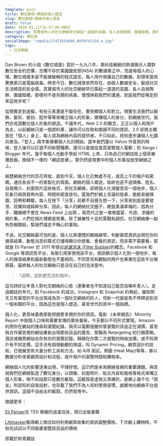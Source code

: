 ```yaml
---
template: post
title: 數位軀殼—網絡的個人塑造
slug: 數位軀殼—網絡的個人塑造
draft: false
date: 2016-01-11T16:57:00.000Z
description: 其實城市人的社交網絡早已築起一道道的高牆，各人自我陶醉、圍爐取暖，那樣何不是另類的病毒，慢慢抹殺我們的溝通，到底我們從哪走到來這地步呢？
category: 筆記本
socialImage: "/media/17473533698_0070f4131d_o.jpg"
tags:
  - 社交網絡
---
```


Dan Brown 的小說《數位城堡》寫於一九九八年，乘科技網絡的熱潮揭示人類對數位安全的恐懼，恐懼不存於美國國安部(NSA) 的數據庫之中，而是每個人的心理。數位城堡本是不能被破解的程式語言，每人用作保護自己的數據，到頭來當局驚覺那只是電腦病毒。時至今日，數位城堡依然存在，由個人數據安全，變成社交生活締造的安全感。其實城市人的社交網絡早已築起一道道的高牆，各人自我陶醉、圍爐取暖，那樣何不是另類的病毒，慢慢抹殺我們的溝通，到底我們從哪走到來這地步呢？

從現實走到虛擬，有些元素還是不變存在，要突顯個人和對立。現實生活我們以服飾、髮形、裝扮、配件等等來幟立個人的形象，建構個人的身分，到網絡世代，我們亦見證數位個人形象的塑造。千禧年代，Web 2.0 的概念，正正以個人和用戶為主，以前網絡只是一個資料庫，讓你可以存取和閱讀不同的資訊，2.0 卻將主體放在「個人」身上，每人成為網絡內容的提供者。不只如此，技術進步讓個人化趨向普及。「登入」兩字象徵著個人化的開始，當年我們還以 Yahoo 作首頁的時候，登入後可以訂選不同新聞種類，還可以直接從首頁瀏覽個人電郵；到 Xanga / Blogger 年代，幾乎每個人也動手學起 HTML 上來，只為自己的網誌掛上個音樂播放器，換個不一樣的「網誌皮膚」，那仍然是現實中的個人形象投放至網絡之上。

經歷網絡世代的百花齊放，直到今天，個人化已無處不在，成百上千的帳戶和密碼，通往各自不一的客製化的頁面。網絡的個人塑造，始終也逃不過頭像、姓名、自我簡介、封面照片這些格式，但社交網絡，卻將個人化演變至另一個地步，個人形象已經與發佈內容、時間和密度掛勾。當我們於網上言論的發表，能輕易被擷圖、回帶和轉載，每人在按下「分享」前都不自覺先想一下，分享來到底是要發泄、炫耀抑或純粹分享。因此，每人的網絡社交圈子，總是美滿幸福的，因為分手、離婚總不會在 News Feed 上出現 ，取而代之是一堆堆盛宴、外遊、求婚的相片集，人們在相片裡總是笑著。除了娛樂性十足的罵戰和調侃，社交網絡像一副有色眼鏡般，幫我們濾走不稱心的事物。

不過，社交網絡最可怕的是，個人化將遼闊的網絡縮窄，判斷甚麼資訊出現在你的搜尋結果、動態消息的算式已懂得顯示你想看、會看的資訊，而非需不需要看，那就是 Eli Pariser 於 2011 年提出[過濾泡沫 (Filter Bubble)](https://www.ted.com/talks/eli_pariser_beware_online_filter_bubbles)的概念。Facebook 和 Google 等資訊性平台，為吸引用家使用該平台，資訊顯示個人化到一個地步，每人的搜尋結果和最新動態也不盡相同，不同意見和觀點的用戶也漸漸在這些平台被屏蔽，最終每人的社交網絡只是活在自己的泡沫當中。

> 「逃啊，逃到更荒涼的城中」

這句詩好比年青人對社交網絡的心態（連筆者也不知道自己能否自稱年青人）。走過網誌的年代，到 Facebook 的成功，Instagram 和 Snapchat 的興起，誰知明天又有甚麼的平台出現成為另一個社交網絡的巨人，但新一代就是馬不停蹄逃到另一個未闢的平台，因為這也是個人塑造，甚至世代的其中一個指標。

個人化，更意味着商家能把握更多關於你的資訊。電影 《未來報告》 Minority Report 中按個人口味和需要宣傳的廣告看板，今天都以不同形式實現。Amazon 利用你在網站的搜尋和瀏覽紀錄，隔天以電郵提醒你曾瀏覽的貨品正在減價，甚至與合作廣告商的網站重新出現那些貨品的廣告，那稱為 Retargeting 的行銷策略。酒店或機票網站也存有你的瀏覽記錄，靜靜在你第二次瀏覽的時候加價，或不同用戶有不同定價，這手法有個很動聽的用語，叫 Dynamic Pricing。網頁設計的技術，已發展至有大量分析工具和方法，如 A/B 測試，熱圖 (Heat Map)等等，單以數據分析改善網頁設計和流程，提升用戶的瀏覽時間和購物率。

網絡個人化的影響逐漸出現，不理好壞，這仍然是未來網絡發展的重要課題。與其說我們在網絡製造了數位身分，以頭像、封面照片、貼文內容和風格等格式來幟立個人形象，倒不如話那只是數位軀殼。這軀殼是虛偽又真確的，是網上幾千位「朋友」所認知的自我投射，也存載了我們不為人知的使用習慣，誠實地向網絡平台提供資訊。這個不自由主的軀殼，仍然發育中。

閱讀更多：

[Eli Pariser](https://www.ted.com/talks/eli_pariser_beware_online_filter_bubbles)在 TED 簡報的過濾泡沫，現已出版書藉

[Lifehacker](http://lifehacker.com/5973689/how-web-sites-vary-prices-based-on-your-information-and-what-you-can-do-about-it)報導網上商店如何利用網頁收集的資訊調整價格。下次網上購物時，不妨先試試以不同裝置瀏覽該貨品的價格

原載於刺青雜誌
